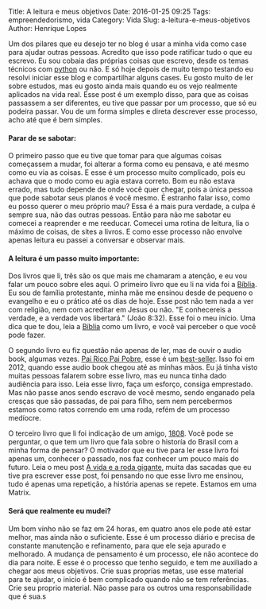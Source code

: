 Title: A leitura e meus objetivos
Date: 2016-01-25 09:25
Tags: empreendedorismo, vida
Category: Vida
Slug: a-leitura-e-meus-objetivos
Author: Henrique Lopes

Um dos pilares que eu desejo ter no blog é usar a minha vida como case para ajudar outras pessoas. Acredito que isso pode ratificar tudo o que eu escrevo. Eu sou cobaia das próprias coisas que escrevo, desde os temas técnicos com [python](http://blog.henriquelopes.com.br/tag/python.html) ou não. E só hoje depois de muito tempo testando eu resolvi iniciar esse blog e compartilhar alguns cases. Eu gosto muito de ler sobre estudos, mas eu gosto ainda mais quando eu os vejo realmente aplicados na vida real. Esse post é um exemplo disso, para que as coisas passassem a ser diferentes, eu tive que passar por um processo, que só eu podeira passar. Vou de um forma simples e direta descrever esse processo, acho até que é bem simples.


#### Parar de se sabotar:
O primeiro passo que eu tive que tomar para que algumas coisas começassem a mudar, foi alterar a forma como eu pensava, e até mesmo como eu via as coisas. E esse é um processo muito complicado, pois eu achava que o modo como eu agia estava correto. Bom eu não estava errado, mas tudo depende de onde você quer chegar, pois a única pessoa que pode sabotar seus planos é você mesmo. É estranho falar isso, como eu posso querer o meu próprio mau? Essa é a mais pura verdade, a culpa é sempre sua, não das outras pessoas. Então para não me sabotar eu comecei a reaprender e me reeducar. Comecei uma rotina de leitura, lia o máximo de coisas, de sites a livros. E como esse processo não envolve apenas leitura eu passei a conversar e observar mais.


#### A leitura é um passo muito importante:
Dos livros que li, três são os que mais me chamaram a atenção, e eu vou falar um pouco sobre eles aqui.
O primeiro livro que eu li na vida foi a [Bíblia](https://www.bibliaonline.com.br). Eu sou de família protestante, minha mãe me ensinou desde de pequeno o evangelho e eu o prático até os dias de hoje. Esse post não tem nada a ver com religião, nem com acreditar em Jesus ou não. "E conhecereis a verdade, e a verdade vos libertará." (João 8:32). Esse foi o meu início. Uma dica que te dou, leia a [Bíblia](https://www.bibliaonline.com.br) como um livro, e você vai perceber o que você pode fazer.


O segundo livro eu fiz questão não apenas de ler, mas de ouvir o audio book, algumas vezes. [Pai Rico Pai Pobre](https://pt.wikipedia.org/wiki/Pai_Rico,_Pai_Pobre), esse é um [best-seller](https://pt.wikipedia.org/wiki/Best-seller). Isso foi em 2012, quando esse audio book chegou até as minhas mãos. Eu já tinha visto muitas pessoas falarem sobre esse livro, mas eu nunca tinha dado audiência para isso. Leia esse livro, faça um esforço, consiga emprestado. Mas não passe anos sendo escravo de você mesmo, sendo enganado pela cresças que são passadas, de pai para filho, sem nem percebermos estamos como ratos correndo em uma roda, refém de um processo medíocre.


O terceiro livro que li foi indicação de um amigo, [1808](https://pt.wikipedia.org/wiki/1808_(livro)). Você pode se perguntar, o que tem um livro que fala sobre o historía do Brasil com a minha forma de pensar? O motivador que eu tive para ler esse livro foi apenas um, conhecer o passado, nos faz conhecer um pouco mais do futuro. Leia o meu post [A vida e a roda gigante](http://blog.henriquelopes.com.br/a-vida-e-a-roda-gigante.html), muita das sacadas que eu tive pra escrever esse post, foi pensando no que esse livro me ensinou, tudo é apenas uma repetição, a história apenas se repete. Estamos em uma Matrix.


#### Será que realmente eu mudei?
Um bom vinho não se faz em 24 horas, em quatro anos ele pode até estar melhor, mas ainda não o suficiente. Esse é um processo diário e precisa de constante manutenção e refinamento, para que ele seja apurado e melhorado. A mudança de pensamento é um processo, ele não acontece do dia para noite. E esse é o processo que tenho seguido, e tem me auxiliado a chegar aos meus objetivos. Crie suas proprias metas, use esse material para te ajudar, o inicio é bem complicado quando não se tem referências. Crie seu proprio material. Não passe para os outros uma responsabilidade que é sua.s
